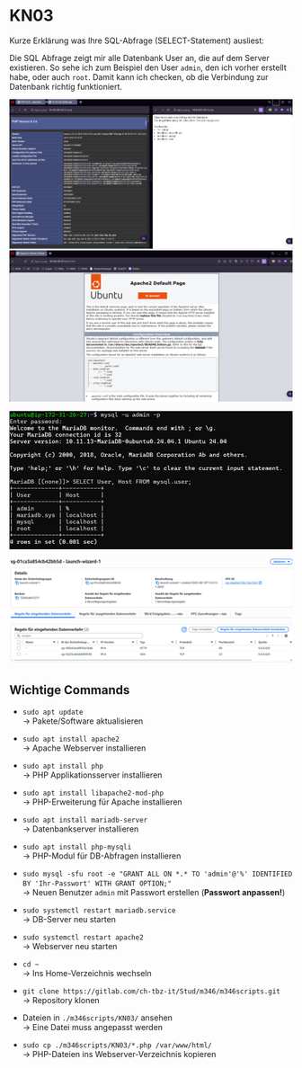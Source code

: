 # KN03

Kurze Erklärung was Ihre SQL-Abfrage (SELECT-Statement) ausliest:

Die SQL Abfrage zeigt mir alle Datenbank User an, die auf dem Server existieren. So sehe ich zum Beispiel den User `admin`, den ich vorher erstellt habe, oder auch `root`. Damit kann ich checken, ob die Verbindung zur Datenbank richtig funktioniert.




![Websiten Testen](https://github.com/finndomeisen/M346/blob/main/KN03/img/Website_Testen.png)
![Website Testing](https://github.com/finndomeisen/M346/blob/main/KN03/img/Website_Testing.png)

![Sql Login](https://github.com/finndomeisen/M346/blob/main/KN03/img/Sql_Login1.png)

![Sicherheitsgruppen](https://github.com/finndomeisen/M346/blob/main/KN03/img/Sicherheitsgruppe.png)




## Wichtige Commands

- `sudo apt update`  
  → Pakete/Software aktualisieren  

- `sudo apt install apache2`  
  → Apache Webserver installieren  

- `sudo apt install php`  
  → PHP Applikationsserver installieren  

- `sudo apt install libapache2-mod-php`  
  → PHP-Erweiterung für Apache installieren  

- `sudo apt install mariadb-server`  
  → Datenbankserver installieren  

- `sudo apt install php-mysqli`  
  → PHP-Modul für DB-Abfragen installieren  

- `sudo mysql -sfu root -e "GRANT ALL ON *.* TO 'admin'@'%' IDENTIFIED BY 'Ihr-Passwort' WITH GRANT OPTION;"`  
  → Neuen Benutzer `admin` mit Passwort erstellen (**Passwort anpassen!**)  

- `sudo systemctl restart mariadb.service`  
  → DB-Server neu starten  

- `sudo systemctl restart apache2`  
  → Webserver neu starten  

- `cd ~`  
  → Ins Home-Verzeichnis wechseln  

- `git clone https://gitlab.com/ch-tbz-it/Stud/m346/m346scripts.git`  
  → Repository klonen  

- Dateien in `./m346scripts/KN03/` ansehen  
  → Eine Datei muss angepasst werden  

- `sudo cp ./m346scripts/KN03/*.php /var/www/html/`  
  → PHP-Dateien ins Webserver-Verzeichnis kopieren  
